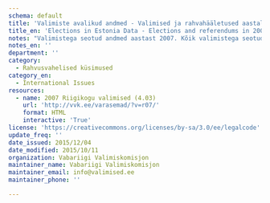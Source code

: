 ```yaml
---
schema: default
title: 'Valimiste avalikud andmed - Valimised ja rahvahääletused aastal 2007'
title_en: 'Elections in Estonia Data - Elections and referendums in 2007'
notes: "Valimistega seotud andmed aastast 2007. Kõik valimistega seotud andmed aastast 1992 kuni viimaste valimisteni on kõigile tasuta kättesaadavad <a href=\"https://www.valimised.ee/et/toimunud-valimiste-arhiiv\">siit</a>."
notes_en: ''
department: ''
category:
  - Rahvusvahelised küsimused
category_en:
  - International Issues
resources:
  - name: 2007 Riigikogu valimised (4.03)
    url: 'http://vvk.ee/varasemad/?v=r07/'
    format: HTML
    interactive: 'True'
license: 'https://creativecommons.org/licenses/by-sa/3.0/ee/legalcode'
update_freq: ''
date_issued: 2015/12/04
date_modified: 2015/10/11
organization: Vabariigi Valimiskomisjon
maintainer_name: Vabariigi Valimiskomisjon
maintainer_email: info@valimised.ee
maintainer_phone: ''

---
```

